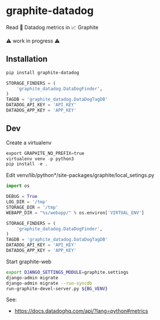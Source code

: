 # graphite-datadog

Read :dog: Datadog metrics in :chart_with_upwards_trend: Graphite

:warning: work in progress :warning:

## Installation

```bash
pip install graphite-datadog
```


```python
STORAGE_FINDERS = (
    'graphite_datadog.DataDogFinder',
)
TAGDB = 'graphite_datadog.DataDogTagDB'
DATADOG_API_KEY = 'API_KEY'
DATADOG_APP_KEY = 'APP_KEY'
```

## Dev

Create a virtualenv

```python
export GRAPHITE_NO_PREFIX=true
virtualenv venv -p python3
pip install -e .
```

Edit venv/lib/python*/site-packages/graphite/local_setings.py

```python
import os

DEBUG = True
LOG_DIR = '/tmp'
STORAGE_DIR = '/tmp'
WEBAPP_DIR = "%s/webapp/" % os.environ['VIRTUAL_ENV']

STORAGE_FINDERS = (
    'graphite_datadog.DataDogFinder',
)
TAGDB = 'graphite_datadog.DataDogTagDB'
DATADOG_API_KEY = 'API_KEY'
DATADOG_APP_KEY = 'APP_KEY'
```

Start graphite-web

```bash
export DJANGO_SETTINGS_MODULE=graphite.settings
django-admin migrate
django-admin migrate --run-syncdb
run-graphite-devel-server.py ${BG_VENV}
```

See:
* https://docs.datadoghq.com/api/?lang=python#metrics

